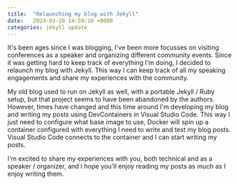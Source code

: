 ```yaml
---
title:  "Relaunching my blog with Jekyll"
date:   2024-03-20 14:59:18 +0000
categories: jekyll update
---
```

It's been ages since I was blogging, I've been more focusses on visiting conferences as a speaker and organizing different community events.
Since it was getting hard to keep track of everything I'm doing, I decided to relaunch my blog with Jekyll. This way I can keep track of all my speaking engagements and share my experiences with the community.

My old blog used to run on Jekyll as well, with a portable Jekyll / Ruby setup, but that project seems to have been abandoned by the authors. However, times have changed and this time around I'm developing my blog and writing my posts using DevContainers in Visual Studio Code. This way I just need to configure what base image to use, Docker will spin up a container configured with everything I need to write and test my blog posts. Visual Studio Code connects to the container and I can start writing my posts.

I'm excited to share my experiences with you, both technical and as a speaker / organizer, and I hope you'll enjoy reading my posts as much as I enjoy writing them. 
